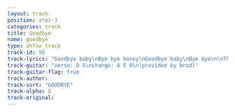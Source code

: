 ```yaml
---
layout: track
position: atoz-3
categories: track
title: Goodbye
name: goodbye
type: ahfow_track
track-id: 58
track-lyrics: "Goodbye baby\nBye bye honey\nGoodbye baby\nBye bye\n\nThree years in this town\nAnd I want to leave town\nThe clubs have all shut down\nAnd I have been dressed down\n\nGoodbye baby\nBye bye honey\nGoodbye baby\nBye bye\n\nI'm leavin tonight\nAnd I'm drivin all night\nYou know I been thinkin\nThe city is shrinkin"
track-guitar: "verse: D G\nchange: A E D\n(provided by brad)"
track-guitar-flag: true
track-author: 
track-sort: "GOODBYE"
track-alpha: G
track-original: 
---
```

